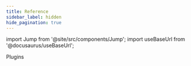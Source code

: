 ```yaml
---
title: Reference
sidebar_label: hidden
hide_pagination: true
---
```


import Jump from '@site/src/components/Jump';
import useBaseUrl from '@docusaurus/useBaseUrl';

<Jump to="useBaseUrl('/docs/reference/plugins')">Plugins</Jump>
